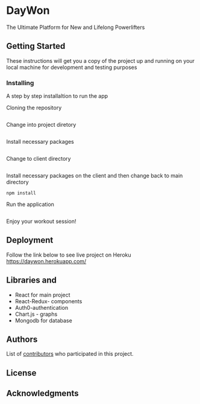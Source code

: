 # DayWon

The Ultimate Platform for New and Lifelong Powerlifters

## Getting Started

These instructions will get you a copy of the project up and running on your local machine for development and testing purposes

### Installing

A step by step installaltion to run the app

Cloning the repository 
```Git Clone https://github.com/a2sandoval/DayWon.git
```
Change into project diretory 
```cd DayWon
```
Install necessary packages 
```npm install 
```
Change to client directory 
```cd client
```
Install necessary packages on the client and then change back to main directory
```
npm install 
```
Run the application 
```npm run dev
```
Enjoy your workout session! 


## Deployment

Follow the link below to see live project on Heroku 
https://daywon.herokuapp.com/

## Libraries and 

* React for main project 
* React-Redux- components
* Auth0-authentication
* Chart.js - graphs 
* Mongodb for database 

## Authors

List of [contributors](https://github.com/a2sandoval/DayWon/graphs/contributors) who participated in this project.

## License
## Acknowledgments
